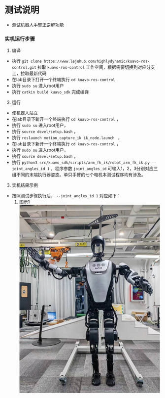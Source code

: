 # 测试说明
  
  - 测试机器人手臂正逆解功能

### 实机运行步骤

1. 编译
  - 执行 `git clone https://www.lejuhub.com/highlydynamic/kuavo-ros-control.git` 拉取 `kuavo-ros-control` 工作空间，根据需要切换到对应分支上，拉取最新代码
  - 在lab目录下打开一个终端执行 `cd kuavo-ros-control` 
  - 执行 `sudo su` 进入root用户
  - 执行 `catkin build kuavo_sdk` 完成编译 

2. 运行
  - 使机器人站立
  - 在lab目录下新开一个终端执行 `cd kuavo-ros-control` ，
  - 执行 `sudo su` 进入root用户，
  - 执行 `source devel/setup.bash` ，
  - 执行 `roslaunch motion_capture_ik ik_node.launch ` ，
  - 在lab目录下新开一个终端执行 `cd kuavo-ros-control` ，
  - 执行 `sudo su` 进入root用户，
  - 执行 `source devel/setup.bash` ， 
  - 执行 `python3 src/kuavo_sdk/scripts/arm_fk_ik/robot_arm_fk_ik.py --joint_angles_id 1` ，程序参数 `joint_angles_id` 可输入1，2，3分别对应三组不同的末端执行器姿态。单只手臂的七个电机本测试程序均有涉及。

3. 实机结果示例
  - 按照测试步骤执行后， `--joint_angles_id 1` 对应如下：
    1. 图示1
        ![图示1](./images/图示1.jpeg)


